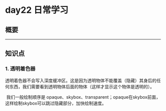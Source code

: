 # day22 日常学习

## 概要



---

## 知识点

### 1. 透明着色器

​		透明着色器不会写入深度缓冲区。这是因为透明物体不能覆盖（隐藏）其身后的任何东西，我们需要看到透明物体后面的物体（这样才显示这个物体是透明的）。

​		我们一般绘制顺序是 opaque、skybox、transparent；opaque在skybox前面，这样绘制skybox可以跳过隐藏部分，加快绘制速度。